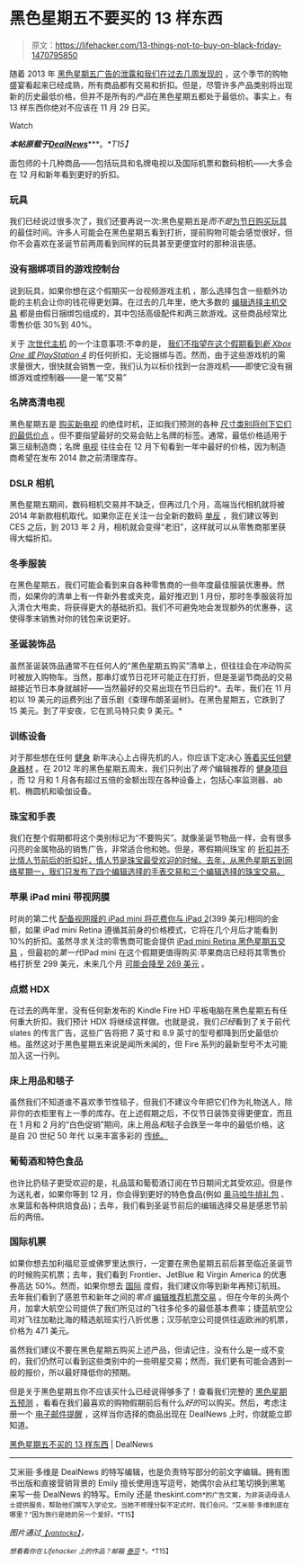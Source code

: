 # 黑色星期五不要买的 13 样东西

> 原文：<https://lifehacker.com/13-things-not-to-buy-on-black-friday-1470795850>

随着 2013 年 [黑色星期五广告的泄露和我们在过去几周发现的](http://dealnews.com/black-friday/) ，这个季节的购物盛宴看起来已经成熟，所有商品都有交易和折扣。但是，尽管许多产品类别将出现新的历史最低价格，但并不是所有的*产品*在黑色星期五都处于最低价。事实上，有 13 样东西你绝对不应该在 11 月 29 日买。

Watch

***本帖原载于***[***DealNews***](http://dealnews.com/features/10-Things-Not-to-Buy-on-Black-Friday/518931.html)***。**T15】*

面包师的十几种商品——包括玩具和名牌电视以及国际机票和数码相机——大多会在 12 月和新年看到更好的折扣。

### 玩具

我们已经说过很多次了，我们还要再说一次:黑色星期五是*而不是*[为节日购买玩具](http://dealnews.com/features/Last-Years-Toys-R-Us-Fab-15-List-Demonstrates-the-Best-Time-to-Buy-Toys/623114.html) 的最佳时间。许多人可能会在黑色星期五看到打折，提前购物可能会感觉很好，但你不会喜欢在圣诞节前两周看到同样的玩具甚至更便宜时的那种沮丧感。

### 没有捆绑项目的游戏控制台

说到玩具，如果你想在这个假期买一台视频游戏主机 ，那么选择包含一些额外功能的主机会让你的钱花得更划算。在过去的几年里，绝大多数的 [编辑选择主机交易](http://dealnews.com/black-friday/c186/Gaming-Toy/) 都是由假日捆绑包组成的，其中包括高级配件和两三款游戏。这些商品经常比零售价低 30%到 40%。

关于 [次世代主机](https://gizmodo.com/xbox-one-or-ps4-1468218652) 的一个注意事项:不幸的是， [我们不指望在这个假期看到*新 Xbox One 或 PlayStation 4*](http://dealnews.com/features/black-friday/predictions/gaming-toys/) 的任何折扣，无论捆绑与否。然而，由于这些游戏机的需求量很大，很快就会销售一空，我们认为以标价找到一台游戏机——即使它没有捆绑游戏或控制器——是一笔“交易”

### 名牌高清电视

黑色星期五是 [购买新电视](http://dealnews.com/black-friday/c159/TV/) 的绝佳时机，正如我们预测的各种 [尺寸类别将创下它们的最低价点](http://dealnews.com/features/black-friday/predictions/hdtvs/) 。但不要指望最好的交易会贴上名牌的标签。通常，最低价格适用于第三级制造商；名牌 [电视](https://lifehacker.com/what-all-of-the-specs-on-hdtvs-mean-and-how-to-know-whe-5865431) 往往会在 12 月下旬看到一年中最好的价格，因为制造商希望在发布 2014 款之前清理库存。

### DSLR 相机

黑色星期五期间，数码相机交易并不缺乏，但再过几个月，高端当代相机就将被 2014 年新款相机取代。如果你正在关注一台全新的数码 [单反](https://lifehacker.com/the-awesome-dslr-features-you-probably-never-knew-exi-605050519) ，我们建议等到 CES 之后，到 2013 年 2 月，相机就会变得“老旧”，这样就可以从零售商那里获得大幅折扣。

### 冬季服装

在黑色星期五，我们可能会看到来自各种零售商的一些年度最佳服装优惠券。然而，如果你的清单上有一件新外套或夹克，最好推迟到 1 月份，那时冬季服装将加入清仓大甩卖，将获得更大的基础折扣。我们不可避免地会发现额外的优惠券，这使得季末销售对你的钱包来说更好。

### 圣诞装饰品

虽然圣诞装饰品通常不在任何人的“黑色星期五购买”清单上，但往往会在冲动购买时被放入购物车。当然，那串灯或节日花环可能正在打折，但是圣诞节商品的交易越接近节日本身就越好——当然最好的交易出现在节日后的*。去年，我们在 11 月初以 19 美元的运费列出了音乐剧《查理布朗圣诞树》。在黑色星期五，它跌到了 15 美元。到了平安夜，它在凯马特只卖 9 美元。*

### 训练设备

对于那些想在任何 [健身](https://lifehacker.com/get-buff-not-broke-how-to-build-a-budget-friendly-hom-1460079368) 新年决心上占得先机的人，你应该下定决心 [等着买任何健身器材](http://dealnews.com/features/what-to-buy-in-january) 。在 2012 年的黑色星期五周末，我们只列出了*两个*编辑推荐的 [健身项目](http://dealnews.com/c655/Sports-Fitness/Exercise-Equipment/) ，而 12 月和 1 月各有超过五倍的金额出现在各种设备上，包括心率监测器、ab 机、椭圆机和瑜伽设备。

### 珠宝和手表

我们在整个假期都将这个类别标记为“不要购买”。就像圣诞节物品一样，会有很多闪亮的金属物品的销售广告，非常适合他和她。但是，寒假期间珠宝 的 [折扣并不比情人节前后的折扣好，情人节是珠宝最受欢迎的时候。去年，从黑色星期五到网络星期一，我们只发布了四个编辑选择的手表交易和三个编辑选择的珠宝交易。](http://dealnews.com/c227/Clothing-Accessories/Jewelry/)

### 苹果 iPad mini 带视网膜

时尚的第二代 [配备视网膜的 iPad mini 将花费你与 iPad 2](http://dealnews.com/features/The-Retina-iPad-mini-iPad-2-Both-Cost-399-But-Which-Would-You-Buy-/885140.html)(399 美元)相同的金额，如果 iPad mini Retina 遵循其前身的价格模式，它将在几个月后才能看到 10%的折扣。虽然寻求关注的零售商可能会提供 [iPad mini Retina 黑色星期五交易](http://dealnews.com/features/black-friday/predictions/apple/) ，但最初的*第一代*iPad mini 在这个假期更值得购买:苹果商店已经将其零售价格打折至 299 美元，未来几个月 [可能会降至 269 美元](http://dealnews.com/features/when-to-get-the-best-ipad-prices/) 。

### 点燃 HDX

在过去的两年里，没有任何新发布的 Kindle Fire HD 平板电脑在黑色星期五有任何重大折扣，我们预计 HDX 将继续这样做。也就是说，我们*已经*看到了关于前代 slates 的传言广告，这些广告将把 7 英寸和 8.9 英寸的型号都降到历史最低价格。虽然这对于黑色星期五来说是闻所未闻的，但 Fire 系列的最新型号不太可能加入这一行列。

### 床上用品和毯子

虽然我们不知道谁不喜欢季节性毯子，但我们不建议今年把它们作为礼物送人，除非你的衣柜里有上一季的库存。在上述假期之后，不仅节日装饰变得更便宜，而且在 1 月和 2 月的“白色促销”期间，床上用品*和*毯子会跌至一年中的最低价格，这是自 20 世纪 50 年代 以来丰富多彩的 [传统。](http://dealnews.com/lw/artclick.html?2,874667,4734854)

### 葡萄酒和特色食品

也许比扔毯子更受欢迎的是，礼品篮和葡萄酒订阅在节日期间尤其受欢迎。但是作为送礼者，如果你等到 12 月，你会得到更好的特色食品(例如 [奥马哈牛排礼包](http://dealnews.com/s914/Omaha-Steaks/) 、水果篮和各种烘焙食品)；去年，我们看到圣诞节前后的编辑选择交易是感恩节前后的两倍。

### 国际机票

如果你想去加利福尼亚或佛罗里达旅行，一定要在黑色星期五前后甚至临近圣诞节的时候购买机票；去年，我们看到 Frontier、JetBlue 和 Virgin America 的优惠券高达 50%。然而，如果你想去 [国际](https://lifehacker.com/how-can-i-save-money-on-my-smartphone-bill-when-traveli-5974153) 度假，我们建议你等到新年再预订航班。去年我们看到了感恩节和新年之间的*零点* [编辑推荐机票交易](http://dealnews.com/c207/Travel-Entertainment/Airfare/) 。但在今年的头两个月，加拿大航空公司提供了我们所见过的飞往多伦多的最低基本费率；捷蓝航空公司对飞往加勒比海的精选航班实行八折优惠；汉莎航空公司提供往返欧洲的机票，价格为 471 美元。

虽然我们建议不要在黑色星期五购买上述产品，但请记住，没有什么是一成不变的，我们仍然可以看到这些类别中的一些明星交易；然而，我们更有可能会遇到一般的报价，所以最好降低你的预期。

但是关于黑色星期五你不应该买什么已经说得够多了！查看我们完整的 [黑色星期五预测](http://dealnews.com/black-friday/) ，看看在我们最喜欢的购物假期前后有什么*好的*可以购买。然后，考虑注册一个 [电子邮件提醒](https://dealnews.com/mydealnews/alerts.html) ，这样当你选择的商品出现在 DealNews 上时，你就能立即知道。

[黑色星期五不买的 13 样东西](http://dealnews.com/features/10-Things-Not-to-Buy-on-Black-Friday/518931.html) | DealNews

* * *

艾米丽·多维是 DealNews 的特写编辑，也是负责特写部分的前文字编辑。拥有图书出版和直接营销背景的 Emily 擅长使用连写逗号，她偶尔会从红笔切换到黑笔来写一些 DealNews 的特写。Emily 还是 theskint.com<small>*的广告文案，为非英语母语人士提供服务，帮助他们撰写入学论文。当她不修理分裂不定式时，我们会问，“艾米丽·多维到底在哪里？”因为旅行是她的另一个爱好。*T15】</small>

*图片通过*[<small>*【valstocko】*</small>](http://www.shutterstock.com/gallery-935074p1.html)*，*

<small>*想看看你在 Lifehacker 上的作品？邮箱*</small> [<small>*泰莎*</small>](https://mail.google.com/mail/?view=cm&fs=1&tf=1&to=tessa@lifehacker.com) <small>*。*T15】</small>